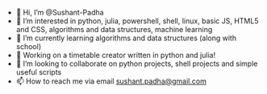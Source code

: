- 👋 Hi, I’m @Sushant-Padha
- 👀 I’m interested in python, julia, powershell, shell, linux, basic JS, HTML5 and CSS, algorithms and data structures, machine learning
- 🌱 I’m currently learning algorithms and data structures (along with school)
- 📖 Working on a timetable creator written in python and julia!
- 💞️ I’m looking to collaborate on python projects, shell projects and simple useful scripts
- 📫 How to reach me via email sushant.padha@gmail.com

<!---
Sushant-Padha/Sushant-Padha is a ✨ special ✨ repository because its `README.md` (this file) appears on your GitHub profile.
You can click the Preview link to take a look at your changes.
--->
